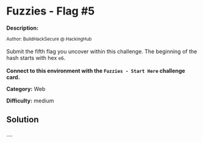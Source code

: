 # Fuzzies - Flag #5

**Description:**

<small>Author: BuildHackSecure @ HackingHub</small><br><br>Submit the fifth flag you uncover within this challenge. The beginning of the hash starts with hex <code>e6</code>. <br><br> <b>Connect to this environment with the <code>Fuzzies - Start Here</code> challenge card.</b>


**Category:** Web

**Difficulty:** medium

## Solution

....
